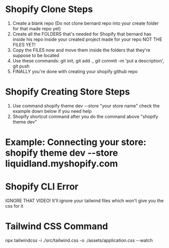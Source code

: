 # Shopify Clone Steps
1) Create a blank repo (Do not clone bernard repo into your create folder for that made repo yet)
2) Create all the FOLDERS that's needed for Shopify that bernard has inside his repo inside your created project made for your repo NOT THE FILES YET! 
2) Copy the FILES now and move them inside the folders that they're suppose to be located
3) Use these commands: git init, git add ., git commit -m 'put a description', git push
4) FINALLY you're done with creating your shopify github repo

# Shopify Creating Store Steps
1) Use command shopify theme dev --store "your store name" check the example down below if you need help
2) Shopify shortcut command after you do the command above "shopify theme dev" 
# Example: Connecting your store: shopify theme dev --store liquidland.myshopify.com

# Shopify CLI Error
IGNORE THAT VIDEO! It'll ignore your tailwind files which won't give you the css for it

# Tailwind CSS Command
npx tailwindcss -i ./src/tailwind.css -o ./assets/application.css --watch 
